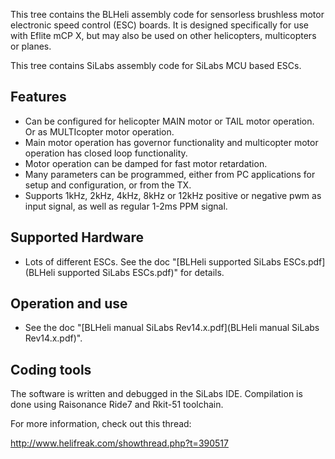 This tree contains the BLHeli assembly code for sensorless brushless motor electronic speed control (ESC) boards.
It is designed specifically for use with Eflite mCP X, but may also be used on other helicopters, multicopters or planes.

This tree contains SiLabs assembly code for SiLabs MCU based ESCs. 

Features
--------------------
- Can be configured for helicopter MAIN motor or TAIL motor operation. Or as MULTIcopter motor operation.
- Main motor operation has governor functionality and multicopter motor operation has closed loop functionality.
- Motor operation can be damped for fast motor retardation.
- Many parameters can be programmed, either from PC applications for setup and configuration, or from the TX.
- Supports 1kHz, 2kHz, 4kHz, 8kHz or 12kHz positive or negative pwm as input signal, as well as regular 1-2ms PPM signal.

Supported Hardware
--------------------
- Lots of different ESCs. See the doc "[BLHeli supported SiLabs ESCs.pdf](BLHeli supported SiLabs ESCs.pdf)" for details.

Operation and use
--------------------
- See the doc "[BLHeli manual SiLabs Rev14.x.pdf](BLHeli manual SiLabs Rev14.x.pdf)".

Coding tools
--------------------
The software is written and debugged in the SiLabs IDE.
Compilation is done using Raisonance Ride7 and Rkit-51 toolchain.

For more information, check out this thread:

http://www.helifreak.com/showthread.php?t=390517

